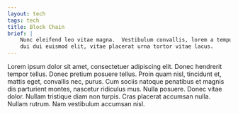 ```yaml
---
layout: tech
tags: tech
title: Block Chain
brief: |
    Nunc eleifend leo vitae magna.  Vestibulum convallis, lorem a tempus semper,
    dui dui euismod elit, vitae placerat urna tortor vitae lacus.
---
```


Lorem ipsum dolor sit amet, consectetuer adipiscing elit.  Donec
hendrerit tempor tellus.  Donec pretium posuere tellus.  Proin quam
nisl, tincidunt et, mattis eget, convallis nec, purus.  Cum sociis
natoque penatibus et magnis dis parturient montes, nascetur ridiculus
mus.  Nulla posuere.  Donec vitae dolor.  Nullam tristique diam non
turpis.  Cras placerat accumsan nulla.  Nullam rutrum.  Nam vestibulum
accumsan nisl.
